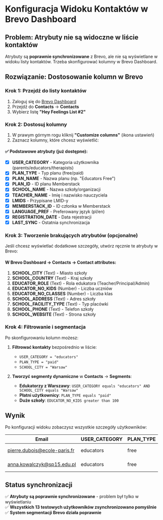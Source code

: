 # Konfiguracja Widoku Kontaktów w Brevo Dashboard

## Problem: Atrybuty nie są widoczne w liście kontaktów

Atrybuty są **poprawnie synchronizowane** z Brevo, ale nie są wyświetlane w widoku listy kontaktów. Trzeba skonfigurować kolumny w Brevo Dashboard.

## Rozwiązanie: Dostosowanie kolumn w Brevo

### Krok 1: Przejdź do listy kontaktów
1. Zaloguj się do [Brevo Dashboard](https://app.brevo.com)
2. Przejdź do **Contacts** → **Contacts**
3. Wybierz listę **"Hey Feelings List #2"**

### Krok 2: Dostosuj kolumny
1. W prawym górnym rogu kliknij **"Customize columns"** (ikona ustawień)
2. Zaznacz kolumny, które chcesz wyświetlić:

#### ✅ Podstawowe atrybuty (już dostępne):
- [x] **USER_CATEGORY** - Kategoria użytkownika (parents/educators/therapists)
- [x] **PLAN_TYPE** - Typ planu (free/paid)
- [x] **PLAN_NAME** - Nazwa planu (np. "Educators Free")
- [x] **PLAN_ID** - ID planu Memberstack
- [x] **SCHOOL_NAME** - Nazwa szkoły/organizacji
- [x] **TEACHER_NAME** - Imię i nazwisko nauczyciela
- [x] **LMIDS** - Przypisane LMID-y
- [x] **MEMBERSTACK_ID** - ID członka w Memberstack
- [x] **LANGUAGE_PREF** - Preferowany język (pl/en)
- [x] **REGISTRATION_DATE** - Data rejestracji
- [x] **LAST_SYNC** - Ostatnia synchronizacja

### Krok 3: Tworzenie brakujących atrybutów (opcjonalne)

Jeśli chcesz wyświetlać dodatkowe szczegóły, utwórz ręcznie te atrybuty w Brevo:

#### W Brevo Dashboard → Contacts → Contact attributes:
1. **SCHOOL_CITY** (Text) - Miasto szkoły
2. **SCHOOL_COUNTRY** (Text) - Kraj szkoły  
3. **EDUCATOR_ROLE** (Text) - Rola edukatora (Teacher/Principal/Admin)
4. **EDUCATOR_NO_KIDS** (Number) - Liczba uczniów
5. **EDUCATOR_NO_CLASSES** (Number) - Liczba klas
6. **SCHOOL_ADDRESS** (Text) - Adres szkoły
7. **SCHOOL_FACILITY_TYPE** (Text) - Typ placówki
8. **SCHOOL_PHONE** (Text) - Telefon szkoły
9. **SCHOOL_WEBSITE** (Text) - Strona szkoły

### Krok 4: Filtrowanie i segmentacja

Po skonfigurowaniu kolumn możesz:

1. **Filtrować kontakty** bezpośrednio w liście:
   - `USER_CATEGORY = "educators"`
   - `PLAN_TYPE = "paid"`
   - `SCHOOL_CITY = "Warsaw"`

2. **Tworzyć segmenty dynamiczne** w **Contacts** → **Segments**:
   - **Edukatorzy z Warszawy**: `USER_CATEGORY equals "educators" AND SCHOOL_CITY equals "Warsaw"`
   - **Płatni użytkownicy**: `PLAN_TYPE equals "paid"`
   - **Duże szkoły**: `EDUCATOR_NO_KIDS greater than 100`

## Wynik

Po konfiguracji widoku zobaczysz wszystkie szczegóły użytkowników:

| Email | USER_CATEGORY | PLAN_TYPE | SCHOOL_NAME | SCHOOL_CITY | EDUCATOR_ROLE | LMIDS |
|-------|---------------|-----------|-------------|-------------|---------------|-------|
| pierre.dubois@ecole-paris.fr | educators | free | École Primaire de Paris | Paris | Teacher | 191 |
| anna.kowalczyk@sp15.edu.pl | educators | free | Primary School No. 15 | Krakow | Teacher | 186 |

## Status synchronizacji

✅ **Atrybuty są poprawnie synchronizowane** - problem był tylko w wyświetlaniu  
✅ **Wszystkich 13 testowych użytkowników zsynchronizowano pomyślnie**  
✅ **System segmentacji Brevo działa poprawnie** 